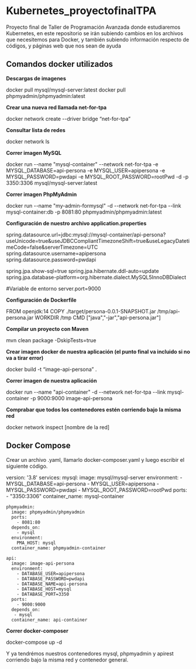 # Kubernetes_proyectofinalTPA
Proyecto final de Taller de Programación Avanzada donde estudiaremos Kubernetes, en este repositorio se irán subiendo cambios en los archivos que necesitemos para Docker, y también subiendo información respecto de códigos, y páginas web que nos sean de ayuda

## Comandos docker utilizados

**Descargas de imagenes**

docker pull mysql/mysql-server:latest
docker pull phpmyadmin/phpmyadmin:latest

**Crear una nueva red llamada net-for-tpa**

docker network create --driver bridge “net-for-tpa”

**Consultar lista de redes**

docker network ls

**Correr imagen MySQL**

docker run --name "mysql-container" --network net-for-tpa -e MYSQL_DATABASE=api-persona -e MYSQL_USER=apipersona -e MYSQL_PASSWORD=pwdapi  -e MYSQL_ROOT_PASSWORD=rootPwd -d -p 3350:3306 mysql/mysql-server:latest

**Correr imagen PhpMyAdmin**

docker run --name "my-admin-formysql" -d --network net-for-tpa --link mysql-container:db -p 8081:80 phpmyadmin/phpmyadmin:latest

**Configuración de nuestro archivo application.properties**

spring.datasource.url=jdbc:mysql://mysql-container/api-persona?useUnicode=true&useJDBCCompliantTimezoneShift=true&useLegacyDatetimeCode=false&serverTimezone=UTC
spring.datasource.username=apipersona
spring.datasource.password=pwdapi

spring.jpa.show-sql=true
spring.jpa.hibernate.ddl-auto=update
spring.jpa.database-platform=org.hibernate.dialect.MySQL5InnoDBDialect

#Variable de entorno
server.port=9000


**Configuración de Dockerfile**

FROM openjdk:14
COPY ./target/persona-0.0.1-SNAPSHOT.jar /tmp/api-persona.jar
WORKDIR /tmp
CMD ["java","-jar","api-persona.jar"]

**Compilar un proyecto con Maven**

mvn clean package -DskipTests=true

**Crear imagen docker de nuestra aplicación (el punto final va incluido si no va a tirar error)**

docker build -t “image-api-persona” .

**Correr imagen de nuestra aplicación**

docker run --name "api-container" -d --network net-for-tpa --link mysql-container -p 9000:9000 image-api-persona

**Comprabar que todos los contenedores estén corriendo bajo la misma red**

docker network inspect [nombre de la red]


## Docker Compose

Crear un archivo .yaml, llamarlo docker-composer.yaml y luego escribir el siguiente código.

version: '3.8'
services:
    mysql:
      image: mysql/mysql-server
      environment:
        - MYSQL_DATABASE=api-persona
        - MYSQL_USER=apipersona
        - MYSQL_PASSWORD=pwdapi
        - MYSQL_ROOT_PASSWORD=rootPwd
      ports:
        - "3350:3306"
      container_name: mysql-container

    phpmyadmin:
      image: phpmyadmin/phpmyadmin
      ports:
        - 8081:80
      depends_on:
        - mysql
      environment:
        PMA_HOST: mysql
      container_name: phpmyadmin-container

    api:
      image: image-api-persona
      environment:
        - DATABASE_USER=apipersona
        - DATABASE_PASSWORD=pwdapi
        - DATABASE_NAME=api-persona
        - DATABASE_HOST=mysql
        - DATABASE_PORT=3350
      ports:
        - 9000:9000
      depends_on:
       - mysql
      container_name: api-container


**Correr docker-composer**

docker-compose up -d

Y ya tendrémos nuestros contenedores mysql, phpmyadmin y apirest corriendo bajo la misma red y contenedor general.

